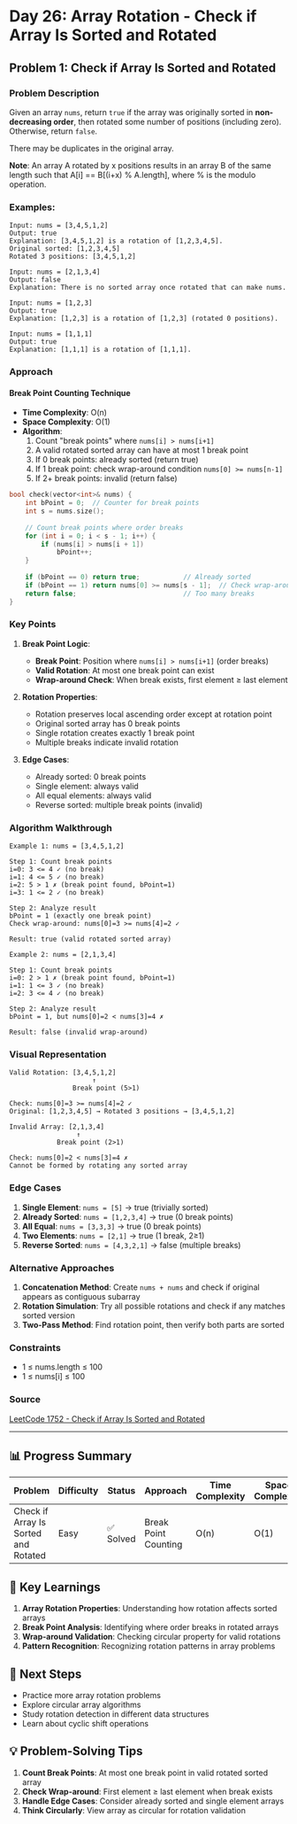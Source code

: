 # Day 26: Array Rotation - Check if Array Is Sorted and Rotated

## Problem 1: Check if Array Is Sorted and Rotated

### Problem Description

Given an array `nums`, return `true` if the array was originally sorted in **non-decreasing order**, then rotated some number of positions (including zero). Otherwise, return `false`.

There may be duplicates in the original array.

**Note**: An array A rotated by x positions results in an array B of the same length such that A[i] == B[(i+x) % A.length], where % is the modulo operation.

### Examples:

```
Input: nums = [3,4,5,1,2]
Output: true
Explanation: [3,4,5,1,2] is a rotation of [1,2,3,4,5].
Original sorted: [1,2,3,4,5]
Rotated 3 positions: [3,4,5,1,2]

Input: nums = [2,1,3,4]
Output: false
Explanation: There is no sorted array once rotated that can make nums.

Input: nums = [1,2,3]
Output: true
Explanation: [1,2,3] is a rotation of [1,2,3] (rotated 0 positions).

Input: nums = [1,1,1]
Output: true
Explanation: [1,1,1] is a rotation of [1,1,1].
```

### Approach

#### Break Point Counting Technique

- **Time Complexity**: O(n)
- **Space Complexity**: O(1)
- **Algorithm**:
  1. Count "break points" where `nums[i] > nums[i+1]`
  2. A valid rotated sorted array can have at most 1 break point
  3. If 0 break points: already sorted (return true)
  4. If 1 break point: check wrap-around condition `nums[0] >= nums[n-1]`
  5. If 2+ break points: invalid (return false)

```cpp
bool check(vector<int>& nums) {
    int bPoint = 0;  // Counter for break points
    int s = nums.size();
    
    // Count break points where order breaks
    for (int i = 0; i < s - 1; i++) {
        if (nums[i] > nums[i + 1])
            bPoint++;
    }
    
    if (bPoint == 0) return true;           // Already sorted
    if (bPoint == 1) return nums[0] >= nums[s - 1];  // Check wrap-around
    return false;                           // Too many breaks
}
```

### Key Points

1. **Break Point Logic**:
   - **Break Point**: Position where `nums[i] > nums[i+1]` (order breaks)
   - **Valid Rotation**: At most one break point can exist
   - **Wrap-around Check**: When break exists, first element ≥ last element

2. **Rotation Properties**:
   - Rotation preserves local ascending order except at rotation point
   - Original sorted array has 0 break points
   - Single rotation creates exactly 1 break point
   - Multiple breaks indicate invalid rotation

3. **Edge Cases**:
   - Already sorted: 0 break points
   - Single element: always valid
   - All equal elements: always valid
   - Reverse sorted: multiple break points (invalid)

### Algorithm Walkthrough

```
Example 1: nums = [3,4,5,1,2]

Step 1: Count break points
i=0: 3 <= 4 ✓ (no break)
i=1: 4 <= 5 ✓ (no break)  
i=2: 5 > 1 ✗ (break point found, bPoint=1)
i=3: 1 <= 2 ✓ (no break)

Step 2: Analyze result
bPoint = 1 (exactly one break point)
Check wrap-around: nums[0]=3 >= nums[4]=2 ✓

Result: true (valid rotated sorted array)

Example 2: nums = [2,1,3,4]

Step 1: Count break points
i=0: 2 > 1 ✗ (break point found, bPoint=1)
i=1: 1 <= 3 ✓ (no break)
i=2: 3 <= 4 ✓ (no break)

Step 2: Analyze result  
bPoint = 1, but nums[0]=2 < nums[3]=4 ✗

Result: false (invalid wrap-around)
```

### Visual Representation

```
Valid Rotation: [3,4,5,1,2]
                     ↑
                Break point (5>1)
                
Check: nums[0]=3 >= nums[4]=2 ✓
Original: [1,2,3,4,5] → Rotated 3 positions → [3,4,5,1,2]

Invalid Array: [2,1,3,4]
                 ↑
            Break point (2>1)
            
Check: nums[0]=2 < nums[3]=4 ✗
Cannot be formed by rotating any sorted array
```

### Edge Cases

1. **Single Element**: `nums = [5]` → true (trivially sorted)
2. **Already Sorted**: `nums = [1,2,3,4]` → true (0 break points)
3. **All Equal**: `nums = [3,3,3]` → true (0 break points)
4. **Two Elements**: `nums = [2,1]` → true (1 break, 2≥1)
5. **Reverse Sorted**: `nums = [4,3,2,1]` → false (multiple breaks)

### Alternative Approaches

1. **Concatenation Method**: Create `nums + nums` and check if original appears as contiguous subarray
2. **Rotation Simulation**: Try all possible rotations and check if any matches sorted version
3. **Two-Pass Method**: Find rotation point, then verify both parts are sorted

### Constraints

- 1 ≤ nums.length ≤ 100
- 1 ≤ nums[i] ≤ 100

### Source

[LeetCode 1752 - Check if Array Is Sorted and Rotated](https://leetcode.com/problems/check-if-array-is-sorted-and-rotated)

---

## 📊 Progress Summary

| Problem | Difficulty | Status | Approach | Time Complexity | Space Complexity |
|---------|------------|--------|----------|-----------------|------------------|
| Check if Array Is Sorted and Rotated | Easy | ✅ Solved | Break Point Counting | O(n) | O(1) |

## 🎯 Key Learnings

1. **Array Rotation Properties**: Understanding how rotation affects sorted arrays
2. **Break Point Analysis**: Identifying where order breaks in rotated arrays
3. **Wrap-around Validation**: Checking circular property for valid rotations
4. **Pattern Recognition**: Recognizing rotation patterns in array problems

## 🚀 Next Steps

- Practice more array rotation problems
- Explore circular array algorithms
- Study rotation detection in different data structures
- Learn about cyclic shift operations

## 💡 Problem-Solving Tips

1. **Count Break Points**: At most one break point in valid rotated sorted array
2. **Check Wrap-around**: First element ≥ last element when break exists
3. **Handle Edge Cases**: Consider already sorted and single element arrays
4. **Think Circularly**: View array as circular for rotation validation

